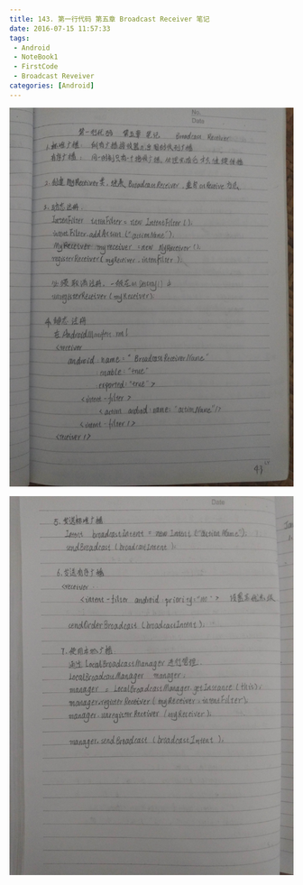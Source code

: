 ```yaml
---
title: 143. 第一行代码 第五章 Broadcast Receiver 笔记
date: 2016-07-15 11:57:33
tags:
 - Android
 - NoteBook1
 - FirstCode
 - Broadcast Reveiver
categories: [Android]
---
```



![](https://github.com/devallever/DataProject/blob/master/data/notebook1img/143-first-code-android-chapter-5-note-broadcast-receiver.jpg?raw=true)


![](https://github.com/devallever/DataProject/blob/master/data/notebook1img/144-first-code-android-chapter-5-note-broadcast-receiver.jpg?raw=true)